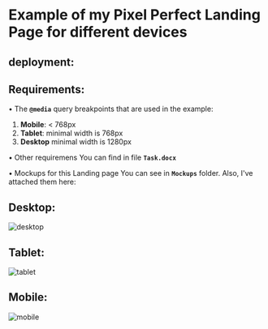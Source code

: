 # Example of my Pixel Perfect Landing Page for different devices

## deployment:

## Requirements:
•	The **```@media```** query breakpoints that are used in the example:
1.	**Mobile**: < 768px
2.	**Tablet**: minimal width is 768px
3.	**Desktop** minimal width is 1280px

• Other requiremens You can find in file **```Task.docx```**

• Mockups for this Landing page You can see in **```Mockups```** folder.
Also, I've attached them here:

## Desktop:

![desktop](https://github.com/NemesisUA/pixel-perfect-adaptive-mobile-laptop-desktop/assets/70847593/72b7aed3-7c50-420b-84c9-968e5ca89717)

## Tablet:

![tablet](https://github.com/NemesisUA/pixel-perfect-adaptive-mobile-laptop-desktop/assets/70847593/fb6e3012-d4b1-495e-ac7d-75ded39df76e)

## Mobile:

![mobile](https://github.com/NemesisUA/pixel-perfect-adaptive-mobile-laptop-desktop/assets/70847593/12ab2da2-65d5-42ce-ae7f-1d26fa7ea56d)
